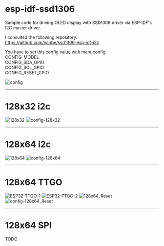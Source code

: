 # esp-idf-ssd1306
Sample code for driving OLED display with SSD1306 driver via ESP-IDF's I2C master driver.   

I consulted the following repository.   
https://github.com/yanbe/ssd1306-esp-idf-i2c   

You have to set this config value with menuconfig.   
CONFIG_MODEL   
CONFIG_SDA_GPIO   
CONFIG_SCL_GPIO   
CONFIG_RESET_GPIO   

![config](https://user-images.githubusercontent.com/6020549/56449085-4f458380-6350-11e9-95f8-8583c3f78e80.jpg)

---

# 128x32 i2c

![128x32](https://user-images.githubusercontent.com/6020549/56449097-6d12e880-6350-11e9-8edd-7a8fc5eaeedc.JPG)
![config-128x32](https://user-images.githubusercontent.com/6020549/56449098-700dd900-6350-11e9-8e17-70e5d13d71ae.jpg)

---

# 128x64 i2c

![128x64](https://user-images.githubusercontent.com/6020549/56449101-7dc35e80-6350-11e9-8579-32fff38369c0.JPG)
![config-128x64](https://user-images.githubusercontent.com/6020549/56449105-81ef7c00-6350-11e9-8184-0d5e65bc101d.jpg)

---

# 128x64 TTGO

![ESP32-TTGO-1](https://user-images.githubusercontent.com/6020549/56449111-9764a600-6350-11e9-9902-e2ad1c4aefb0.JPG)
![ESP32-TTGO-2](https://user-images.githubusercontent.com/6020549/56449116-9a5f9680-6350-11e9-86ec-e06648118add.JPG)
![128x64_Reset](https://user-images.githubusercontent.com/6020549/56449118-9e8bb400-6350-11e9-9b90-1eb1f9fa8e99.JPG)
![config-128x64_Reset](https://user-images.githubusercontent.com/6020549/56449119-a186a480-6350-11e9-8e3b-2a1bbd26063b.jpg)

---

# 128x64 SPI

TODO   

